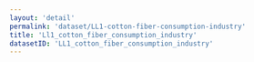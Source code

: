 ```yaml
---
layout: 'detail'
permalink: 'dataset/LL1-cotton-fiber-consumption-industry'
title: 'Ll1_cotton_fiber_consumption_industry'
datasetID: 'LL1_cotton_fiber_consumption_industry'
---
```

